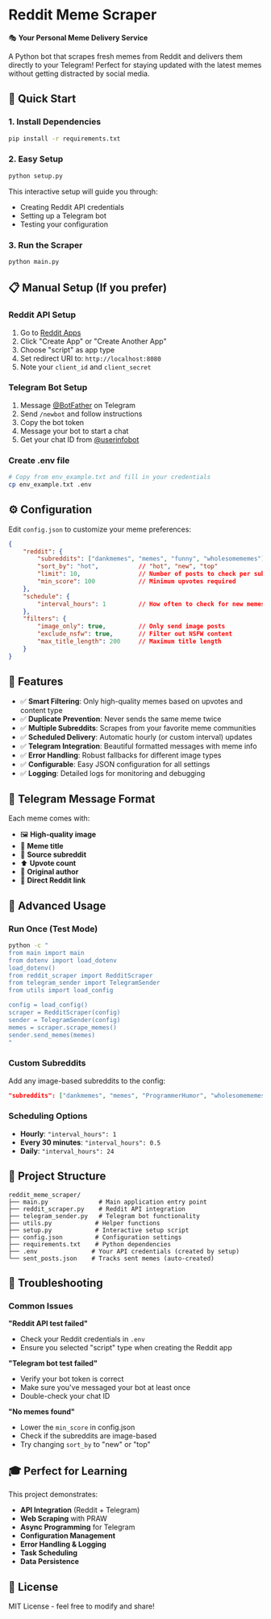 # Reddit Meme Scraper

🎭 **Your Personal Meme Delivery Service**

A Python bot that scrapes fresh memes from Reddit and delivers them directly to your Telegram! Perfect for staying updated with the latest memes without getting distracted by social media.

## 🚀 Quick Start

### 1. Install Dependencies
```bash
pip install -r requirements.txt
```

### 2. Easy Setup
```bash
python setup.py
```
This interactive setup will guide you through:
- Creating Reddit API credentials
- Setting up a Telegram bot
- Testing your configuration

### 3. Run the Scraper
```bash
python main.py
```

## 📋 Manual Setup (If you prefer)

### Reddit API Setup
1. Go to [Reddit Apps](https://www.reddit.com/prefs/apps)
2. Click "Create App" or "Create Another App"
3. Choose "script" as app type
4. Set redirect URI to: `http://localhost:8080`
5. Note your `client_id` and `client_secret`

### Telegram Bot Setup
1. Message [@BotFather](https://t.me/botfather) on Telegram
2. Send `/newbot` and follow instructions
3. Copy the bot token
4. Message your bot to start a chat
5. Get your chat ID from [@userinfobot](https://t.me/userinfobot)

### Create .env file
```bash
# Copy from env_example.txt and fill in your credentials
cp env_example.txt .env
```

## ⚙️ Configuration

Edit `config.json` to customize your meme preferences:

```json
{
    "reddit": {
        "subreddits": ["dankmemes", "memes", "funny", "wholesomememes"],
        "sort_by": "hot",           // "hot", "new", "top"
        "limit": 10,                // Number of posts to check per subreddit
        "min_score": 100            // Minimum upvotes required
    },
    "schedule": {
        "interval_hours": 1         // How often to check for new memes
    },
    "filters": {
        "image_only": true,         // Only send image posts
        "exclude_nsfw": true,       // Filter out NSFW content
        "max_title_length": 200     // Maximum title length
    }
}
```

## 🎯 Features

- ✅ **Smart Filtering**: Only high-quality memes based on upvotes and content type
- ✅ **Duplicate Prevention**: Never sends the same meme twice
- ✅ **Multiple Subreddits**: Scrapes from your favorite meme communities
- ✅ **Scheduled Delivery**: Automatic hourly (or custom interval) updates
- ✅ **Telegram Integration**: Beautiful formatted messages with meme info
- ✅ **Error Handling**: Robust fallbacks for different image types
- ✅ **Configurable**: Easy JSON configuration for all settings
- ✅ **Logging**: Detailed logs for monitoring and debugging

## 📱 Telegram Message Format

Each meme comes with:
- 🖼️ **High-quality image**
- 📝 **Meme title**
- 📍 **Source subreddit**
- ⬆️ **Upvote count**
- 👤 **Original author**
- 🔗 **Direct Reddit link**

## 🔧 Advanced Usage

### Run Once (Test Mode)
```bash
python -c "
from main import main
from dotenv import load_dotenv
load_dotenv()
from reddit_scraper import RedditScraper
from telegram_sender import TelegramSender
from utils import load_config

config = load_config()
scraper = RedditScraper(config)
sender = TelegramSender(config)
memes = scraper.scrape_memes()
sender.send_memes(memes)
"
```

### Custom Subreddits
Add any image-based subreddits to the config:
```json
"subreddits": ["dankmemes", "memes", "ProgrammerHumor", "wholesomememes", "funny"]
```

### Scheduling Options
- **Hourly**: `"interval_hours": 1`
- **Every 30 minutes**: `"interval_hours": 0.5`
- **Daily**: `"interval_hours": 24`

## 📁 Project Structure

```
reddit_meme_scraper/
├── main.py              # Main application entry point
├── reddit_scraper.py    # Reddit API integration
├── telegram_sender.py   # Telegram bot functionality
├── utils.py            # Helper functions
├── setup.py            # Interactive setup script
├── config.json         # Configuration settings
├── requirements.txt    # Python dependencies
├── .env               # Your API credentials (created by setup)
└── sent_posts.json    # Tracks sent memes (auto-created)
```

## 🐛 Troubleshooting

### Common Issues

**"Reddit API test failed"**
- Check your Reddit credentials in `.env`
- Ensure you selected "script" type when creating the Reddit app

**"Telegram bot test failed"**
- Verify your bot token is correct
- Make sure you've messaged your bot at least once
- Double-check your chat ID

**"No memes found"**
- Lower the `min_score` in config.json
- Check if the subreddits are image-based
- Try changing `sort_by` to "new" or "top"

## 🎓 Perfect for Learning

This project demonstrates:
- **API Integration** (Reddit + Telegram)
- **Web Scraping** with PRAW
- **Async Programming** for Telegram
- **Configuration Management**
- **Error Handling & Logging**
- **Task Scheduling**
- **Data Persistence**

## 📜 License

MIT License - feel free to modify and share!
